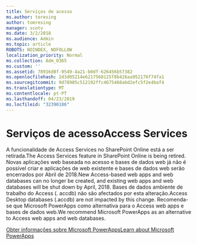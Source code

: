```yaml
---
title: Serviços de acesso
ms.author: toresing
author: tomresing
manager: scotv
ms.date: 3/2/2018
ms.audience: Admin
ms.topic: article
ROBOTS: NOINDEX, NOFOLLOW
localization_priority: Normal
ms.collection: Adm_O365
ms.custom: ''
ms.assetid: 78916d8f-9549-4a21-b0df-626456b57382
ms.openlocfilehash: 2d3d05214e6217568125f8b426aa952176f74fa1
ms.sourcegitcommit: 9d78905c512192ffc4675468abd2efc5f2e4baf4
ms.translationtype: MT
ms.contentlocale: pt-PT
ms.lasthandoff: 04/23/2019
ms.locfileid: "32390186"
---
```

# <a name="access-services"></a><span data-ttu-id="9934d-102">Serviços de acesso</span><span class="sxs-lookup"><span data-stu-id="9934d-102">Access Services</span></span>

<span data-ttu-id="9934d-103">A funcionalidade de Access Services no SharePoint Online está a ser retirada.</span><span class="sxs-lookup"><span data-stu-id="9934d-103">The Access Services feature in SharePoint Online is being retired.</span></span> <span data-ttu-id="9934d-104">Novas aplicações web baseada no acesso e bases de dados web já não é possível criar e aplicações de web existente e bases de dados web serão encerrados por Abril de 2018.</span><span class="sxs-lookup"><span data-stu-id="9934d-104">New Access-based web apps and web databases can no longer be created, and existing web apps and web databases will be shut down by April, 2018.</span></span> <span data-ttu-id="9934d-105">Bases de dados ambiente de trabalho do Access (. accdb) não são afectados por esta alteração.</span><span class="sxs-lookup"><span data-stu-id="9934d-105">Access Desktop databases (.accdb) are not impacted by this change.</span></span> <span data-ttu-id="9934d-106">Recomenda-se que Microsoft PowerApps como alternativa para o Access web apps e bases de dados web.</span><span class="sxs-lookup"><span data-stu-id="9934d-106">We recommend Microsoft PowerApps as an alternative to Access web apps and web databases.</span></span> 
  
[<span data-ttu-id="9934d-107">Obter informações sobre Microsoft PowerApps</span><span class="sxs-lookup"><span data-stu-id="9934d-107">Learn about Microsoft PowerApps</span></span>](https://powerapps.microsoft.com/)
  

